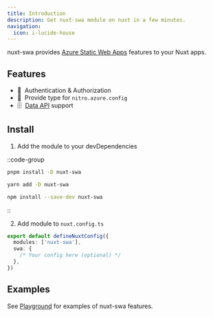 ```yaml
---
title: Introduction
description: Get nuxt-swa module on nuxt in a few minutes.
navigation:
  icon: i-lucide-house
---
```


nuxt-swa provides [Azure Static Web Apps](https://learn.microsoft.com/azure/static-web-apps/) features to your Nuxt apps.

## Features

- 🔑 &nbsp;Authentication & Authorization
- 📐 &nbsp;Provide type for `nitro.azure.config`
- 🗄️ &nbsp;[Data API](https://learn.microsoft.com/azure/static-web-apps/database-overview) support

## Install

1. Add the module to your devDependencies

::code-group
```bash [pnpm]
pnpm install -D nuxt-swa
```

```bash [yarn]
yarn add -D nuxt-swa
```

```bash [npm]
npm install --save-dev nuxt-swa
```
::

2. Add module to `nuxt.config.ts`

```ts [nuxt.config.ts]
export default defineNuxtConfig({
  modules: ['nuxt-swa'],
  swa: {
    /* Your config here (optional) */
  },
})
```

## Examples

See [Playground](/playground/authentication) for examples of nuxt-swa features.
